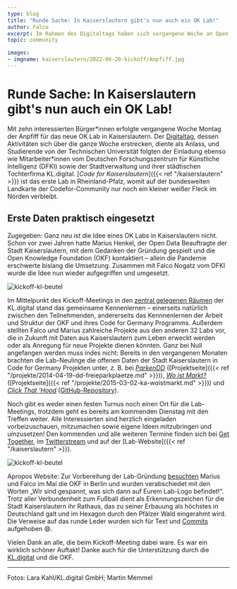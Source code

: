 ```yaml
---
type: blog
title: "Runde Sache: In Kaiserslautern gibt's nun auch ein OK Lab!"
author: Falco
excerpt: Im Rahmen des Digitaltags haben sich vergangene Woche an Open Data interessierte Bürger\*innen getroffen und so den Weg für das erste OK Lab in Rheinland-Pfalz geebnet.
topic: community

images:
- imgname: kaiserslautern/2022-06-20-kickoff/Anpfiff.jpg
---
```


# Runde Sache: In Kaiserslautern gibt's nun auch ein OK Lab!

Mit zehn interessierten Bürger\*innen erfolgte vergangene Woche Montag der Anpfiff für das neue OK Lab in Kaiserslautern. Der [Digitaltag](https://digitaltag.eu/aktion/auftakttreffen-code-for-kaiserslautern), dessen Aktivitäten sich über die ganze Woche erstrecken, diente als Anlass, und Studierende von der Technischen Universität folgten der Einladung ebenso wie Mitarbeiter\*innen vom Deutschen Forschungszentrum für Künstliche Intelligenz (DFKI) sowie der Stadtverwaltung und ihrer städtischen Tochterfirma KL.digital. [*Code for Kaiserslautern*]({{< ref "/kaiserslautern" >}}) ist das erste Lab in Rheinland-Pfalz, womit auf der bundesweiten Landkarte der Codefor-Community nur noch ein kleiner weißer Fleck im Norden verbleibt.

## Erste Daten praktisch eingesetzt

Zugegeben: Ganz neu ist die Idee eines OK Labs in Kaiserslautern nicht. Schon vor zwei Jahren hatte Marius Henkel, der Open Data Beauftragte der Stadt Kaiserslautern, mit dem Gedanken der Gründung gespielt und die Open Knowledge Foundation (OKF) kontaktiert – allein die Pandemie erschwerte bislang die Umsetzung. Zusammen mit Falco Nogatz vom DFKI wurde die Idee nun wieder aufgegriffen und umgesetzt.

![kickoff-kl-beutel](/blog/kaiserslautern/2022-06-20-kickoff/Trikots.jpg)

Im Mittelpunkt des Kickoff-Meetings in den [zentral gelegenen Räumen](https://twitter.com/codeforkl/status/1538937602199457798) der KL.digital stand das gemeinsame Kennenlernen – einerseits natürlich zwischen den Teilnehmenden, andererseits das Kennnenlernen der Arbeit und Struktur der OKF und ihres Code for Germany Programms. Außerdem stellten Falco und Marius zahlreiche Projekte aus den anderen 32 Labs vor, die in Zukunft mit Daten aus Kaiserslautern zum Leben erweckt werden oder als Anregung für neue Projekte dienen könnten. Ganz bei Null angefangen werden muss indes nicht: Bereits in den vergangenen Monaten brachten die Lab-Neulinge die offenen Daten der Stadt Kaiserslautern in Code for Germany Projekten unter, z. B. bei [*ParkenDD*](https://parkendd.de/map.html#Kaiserslautern) ([Projektseite]({{< ref "/projekte/2014-04-19-dd-freieparkplaetze.md" >}})), [*Wo ist Markt?*](https://www.wo-ist-markt.de/#kaiserslautern) ([Projektseite]({{< ref "/projekte/2015-03-02-ka-woistmarkt.md" >}})) und [*Click That 'Hood*](https://click-that-hood.com/?kaiserslautern) ([GitHub-Repository](https://github.com/codeforgermany/click_that_hood)).

Noch gibt es weder einen festen Turnus noch einen Ort für die Lab-Meetings, trotzdem geht es bereits am kommenden Dienstag mit den Treffen weiter. Alle Interessierten sind herzlich eingeladen vorbeizuschauen, mitzumachen sowie eigene Ideen mitzubringen und umzusetzen! Den kommenden und alle weiteren Termine finden sich bei [Get Together](https://gettogether.community/code-for-kaiserslautern/), im [Twitterstream](https://twitter.com/codeforkl) und auf der [Lab-Website]({{< ref "/kaiserslautern" >}}).

![kickoff-kl-beutel](/blog/kaiserslautern/2022-06-20-kickoff/Werbebanner.jpg)

Apropos Website: Zur Vorbereitung der Lab-Gründung [besuchten](https://www.herzlich-digital.de/herzlich-digital-on-tour/) Marius und Falco im Mai die OKF in Berlin und wurden verabschiedet mit den Worten „Wir sind gespannt, was sich dann auf Eurem Lab-Logo befindet!“. Trotz aller Verbundenheit zum Fußball dient als Erkennungszeichen für die Stadt Kaiserslautern ihr Rathaus, das zu seiner Erbauung als höchstes in Deutschland galt und im Hexagon durch den Pfälzer Wald eingerahmt wird. Die Verweise auf das runde Leder wurden sich für Text und [Commits](https://github.com/okfde/codefor.de/pull/347) aufgehoben 😄.

Vielen Dank an alle, die beim Kickoff-Meeting dabei ware. Es war ein wirklich schöner Auftakt! Danke auch für die Unterstützung durch die [KL.digital](https://www.herzlich-digital.de/) und die OKF.

<hr>
Fotos: Lara Kahl/KL.digital GmbH; Martin Memmel
